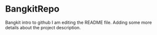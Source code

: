 # BangkitRepo
Bangkit intro to github
I am editing the README file. Adding some more details about the project description.
